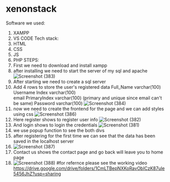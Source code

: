 # xenonstack
Software we used:
  1. XAMPP
  2. VS CODE
Tech stack:
  1. HTML
  2. CSS
  3. JS
  4. PHP
STEPS:
  1. First we need to download and install xampp
  2. after installing we need to start the server of my sql and apache
  ![Screenshot (383)](https://user-images.githubusercontent.com/70309665/191290713-e86ecf4f-4f4a-46d5-baed-a20bb66a57d4.png)
  3. After starting we need to create a sql server
  4. Add 4 rows to store the user's registered data
   	Full_Name	varchar(100)	
		Username Index	varchar(100)	
		email PrimaryIndex varchar(100) (primary and unique since email can't be same)
		Password	varchar(100)
    ![Screenshot (384)](https://user-images.githubusercontent.com/70309665/191293144-d749f8c9-80f6-4359-ac60-26245be5a1f8.png)
  5. now we need to create the frontend for the page and we can add styles using css
    ![Screenshot (386)](https://user-images.githubusercontent.com/70309665/191294069-77ef4723-161c-4294-be76-7b57fcabc7e5.png)
  6. Here register shows to register user info
    ![Screenshot (382)](https://user-images.githubusercontent.com/70309665/191294343-9c8ad60c-4aa6-4e62-b2be-d7da642c239e.png)
  7. And login shows to login the credentials
    ![Screenshot (381)](https://user-images.githubusercontent.com/70309665/191294539-55ec5816-eac4-4304-bb04-ff21a73e2915.png)
  8. we use popup function to see the both divs
  9. after registering for the first time we can see that the data has been saved in the localhost server
  10. ![Screenshot (387)](https://user-images.githubusercontent.com/70309665/191295020-0a2ed689-6d0b-4048-9b89-4785ac9098b8.png)
  11. Contact us shows the contact page and go back will leave you to home page
  12. ![Screenshot (388)](https://user-images.githubusercontent.com/70309665/191297720-b6fe64ba-f3e5-4a2d-8723-3e5be495843e.png)
  #for refernce please see the working video
     https://drive.google.com/drive/folders/1CmLTBepNXKoRavObICzK87ule5456JhZ?usp=sharing
